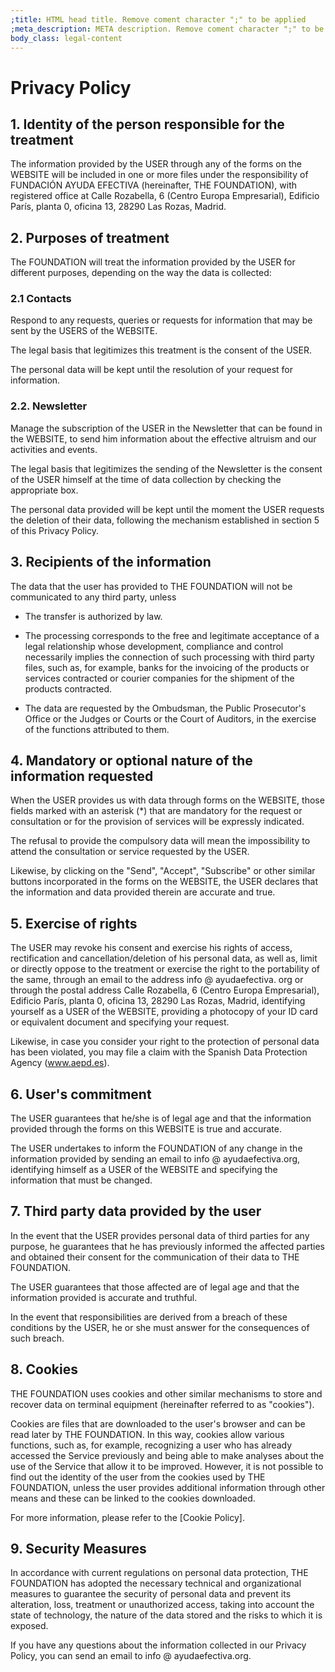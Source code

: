 ```yaml
---
;title: HTML head title. Remove coment character ";" to be applied
;meta_description: META description. Remove coment character ";" to be applied
body_class: legal-content
---
```

# Privacy Policy

## 1. Identity of the person responsible for the treatment

The information provided by the USER through any of the forms on the WEBSITE will be included in one or more files under the responsibility of FUNDACIÓN AYUDA EFECTIVA (hereinafter, THE FOUNDATION), with registered office at Calle Rozabella, 6 (Centro Europa Empresarial), Edificio París, planta 0, oficina 13, 28290 Las Rozas, Madrid.

## 2. Purposes of treatment

The FOUNDATION will treat the information provided by the USER for different purposes, depending on the way the data is collected:

### 2.1 Contacts

Respond to any requests, queries or requests for information that may be sent by the USERS of the WEBSITE.

The legal basis that legitimizes this treatment is the consent of the USER.

The personal data will be kept until the resolution of your request for information.

### 2.2. Newsletter

Manage the subscription of the USER in the Newsletter that can be found in the WEBSITE, to send him information about the effective altruism and our activities and events.

The legal basis that legitimizes the sending of the Newsletter is the consent of the USER himself at the time of data collection by checking the appropriate box.

The personal data provided will be kept until the moment the USER requests the deletion of their data, following the mechanism established in section 5 of this Privacy Policy.

## 3. Recipients of the information

The data that the user has provided to THE FOUNDATION will not be communicated to any third party, unless

- The transfer is authorized by law.

- The processing corresponds to the free and legitimate acceptance of a legal relationship whose development, compliance and control necessarily implies the connection of such processing with third party files, such as, for example, banks for the invoicing of the products or services contracted or courier companies for the shipment of the products contracted.

- The data are requested by the Ombudsman, the Public Prosecutor's Office or the Judges or Courts or the Court of Auditors, in the exercise of the functions attributed to them.

## 4. Mandatory or optional nature of the information requested

When the USER provides us with data through forms on the WEBSITE, those fields marked with an asterisk (*) that are mandatory for the request or consultation or for the provision of services will be expressly indicated.

The refusal to provide the compulsory data will mean the impossibility to attend the consultation or service requested by the USER.

Likewise, by clicking on the "Send", "Accept", "Subscribe" or other similar buttons incorporated in the forms on the WEBSITE, the USER declares that the information and data provided therein are accurate and true.

## 5. Exercise of rights

The USER may revoke his consent and exercise his rights of access, rectification and cancellation/deletion of his personal data, as well as, limit or directly oppose to the treatment or exercise the right to the portability of the same, through an email to the address info @ ayudaefectiva. org or through the postal address Calle Rozabella, 6 (Centro Europa Empresarial), Edificio París, planta 0, oficina 13, 28290 Las Rozas, Madrid, identifying yourself as a USER of the WEBSITE, providing a photocopy of your ID card or equivalent document and specifying your request.

Likewise, in case you consider your right to the protection of personal data has been violated, you may file a claim with the Spanish Data Protection Agency (www.aepd.es).

## 6. User's commitment

The USER guarantees that he/she is of legal age and that the information provided through the forms on this WEBSITE is true and accurate.

The USER undertakes to inform the FOUNDATION of any change in the information provided by sending an email to info @ ayudaefectiva.org, identifying himself as a USER of the WEBSITE and specifying the information that must be changed.

## 7. Third party data provided by the user

In the event that the USER provides personal data of third parties for any purpose, he guarantees that he has previously informed the affected parties and obtained their consent for the communication of their data to THE FOUNDATION.

The USER guarantees that those affected are of legal age and that the information provided is accurate and truthful.

In the event that responsibilities are derived from a breach of these conditions by the USER, he or she must answer for the consequences of such breach.

## 8. Cookies

THE FOUNDATION uses cookies and other similar mechanisms to store and recover data on terminal equipment (hereinafter referred to as "cookies").

Cookies are files that are downloaded to the user's browser and can be read later by THE FOUNDATION. In this way, cookies allow various functions, such as, for example, recognizing a user who has already accessed the Service previously and being able to make analyses about the use of the Service that allow it to be improved. However, it is not possible to find out the identity of the user from the cookies used by THE FOUNDATION, unless the user provides additional information through other means and these can be linked to the cookies downloaded.

For more information, please refer to the [Cookie Policy].

## 9. Security Measures

In accordance with current regulations on personal data protection, THE FOUNDATION has adopted the necessary technical and organizational measures to guarantee the security of personal data and prevent its alteration, loss, treatment or unauthorized access, taking into account the state of technology, the nature of the data stored and the risks to which it is exposed.

If you have any questions about the information collected in our Privacy Policy, you can send an email to info @ ayudaefectiva.org.
